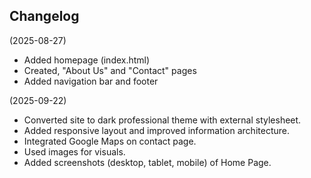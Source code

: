 ## Changelog
(2025-08-27)
- Added homepage (index.html)
- Created, "About Us" and "Contact" pages
- Added navigation bar and footer

(2025-09-22)
- Converted site to dark professional theme with external stylesheet.
- Added responsive layout and improved information architecture.
- Integrated Google Maps on contact page.
- Used images for visuals.
- Added screenshots (desktop, tablet, mobile) of Home Page.
